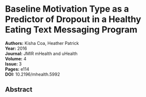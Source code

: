 # Baseline Motivation Type as a Predictor of Dropout in a Healthy Eating Text Messaging Program

**Authors:** Kisha Coa, Heather Patrick  
**Year:** 2016  
**Journal:** JMIR mHealth and uHealth  
**Volume:** 4  
**Issue:** 3  
**Pages:** e114  
**DOI:** 10.2196/mhealth.5992  

## Abstract


